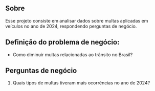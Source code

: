 ## Sobre
Esse projeto consiste em analisar dados sobre multas aplicadas em veículos no ano de 2024, respondendo perguntas de negócio.

## Definição do problema de negócio: 
- Como diminuir multas relacionadas ao trânsito no Brasil?

## Perguntas de negócio
1. Quais tipos de multas tiveram mais ocorrências no ano de 2024?


